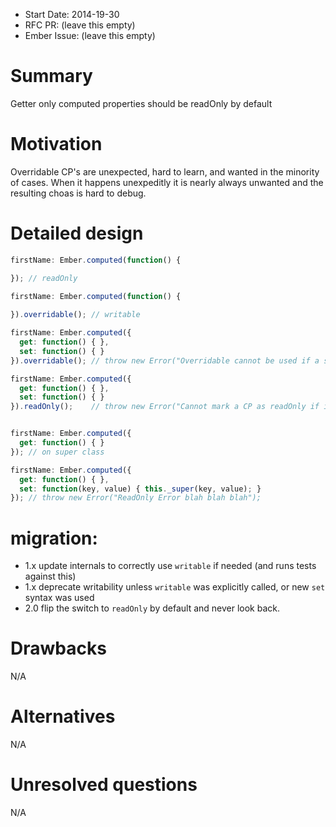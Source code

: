 - Start Date: 2014-19-30
- RFC PR: (leave this empty)
- Ember Issue: (leave this empty)

# Summary

Getter only computed properties should be readOnly by default

# Motivation

Overridable CP's are unexpected, hard to learn, and wanted in the minority of
cases. When it happens unexpeditly it is nearly always unwanted and the resulting
choas is hard to debug.

# Detailed design

```js
firstName: Ember.computed(function() {

}); // readOnly
```


```js
firstName: Ember.computed(function() {
  
}).overridable(); // writable
```

```js
firstName: Ember.computed({
  get: function() { },
  set: function() { }
}).overridable(); // throw new Error("Overridable cannot be used if a setter already exists....");
```

```js
firstName: Ember.computed({
  get: function() { },
  set: function() { }
}).readOnly();    // throw new Error("Cannot mark a CP as readOnly if it has an explicit setter");
```

```js

firstName: Ember.computed({
  get: function() { }
}); // on super class

firstName: Ember.computed({
  get: function() { },
  set: function(key, value) { this._super(key, value); }
}); // throw new Error("ReadOnly Error blah blah blah");
```

# migration:

* 1.x update internals to correctly use `writable` if needed (and runs tests against this)
* 1.x deprecate writability unless `writable` was explicitly called, or new `set` syntax  was used
* 2.0 flip the switch to `readOnly` by default and never look back.

# Drawbacks

N/A

# Alternatives

N/A

# Unresolved questions

N/A
